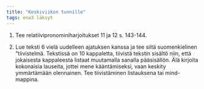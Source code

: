 ```yaml
---
title: "Keskiviikon tunnille"
tags: ena3 läksyt
---
```


1. Tee relatiivipronominiharjoitukset 11 ja 12 s. 143-144.

2. Lue teksti 6 vielä uudelleen ajatuksen kanssa ja tee siitä suomenkielinen "tiivistelmä. Tekstissä on 10 kappaletta, tiivistä tekstin sisältö niin, että jokaisesta kappaleesta listaat muutamalla sanalla pääsisällön. Älä kirjoita kokonaisia lauseita, jottei mene kääntämiseksi, vaan keskity ymmärtämään olennainen. Tee tiivistäminen listauksena tai mind-mappina.

